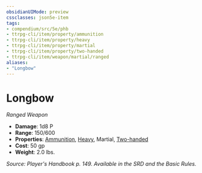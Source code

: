 ```yaml
---
obsidianUIMode: preview
cssclasses: json5e-item
tags:
- compendium/src/5e/phb
- ttrpg-cli/item/property/ammunition
- ttrpg-cli/item/property/heavy
- ttrpg-cli/item/property/martial
- ttrpg-cli/item/property/two-handed
- ttrpg-cli/item/weapon/martial/ranged
aliases: 
- "Longbow"
---
```

# Longbow
*Ranged Weapon*  

- **Damage**: 1d8 P
- **Range**: 150/600
- **Properties**: [Ammunition](/3-Mechanics/CLI/rules/item-properties.md#Ammunition), [Heavy](/3-Mechanics/CLI/rules/item-properties.md#Heavy), Martial, [Two-handed](/3-Mechanics/CLI/rules/item-properties.md#Two-handed)
- **Cost**: 50 gp
- **Weight**: 2.0 lbs.

*Source: Player's Handbook p. 149. Available in the SRD and the Basic Rules.*